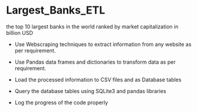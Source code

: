 # Largest_Banks_ETL
 the top 10 largest banks in the world ranked by market capitalization in billion USD
- Use Webscraping techniques to extract information from any website as per requirement.

- Use Pandas data frames and dictionaries to transform data as per requirement.

- Load the processed information to CSV files and as Database tables

- Query the database tables using SQLite3 and pandas libraries

- Log the progress of the code properly
 
